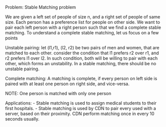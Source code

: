 Problem:    Stable Matching problem

We are given a left set of people of size n, and a right set of people of same size. Each person has a preference list for
people on other side. We want to pair each left person with a right person such that we find a complete stable matching.
To understand a complete stable matching, let us focus on a few points

Unstable pairing:
let (l1,r1), (l2, r2) be two pairs of men and women, that are matched to each other.
consider the condition that l1 prefers r2 over r1, and r2 prefers l1 over l2. In
such condition, both will be willing to pair with each other, which forms an unstability.
In a stable matching, there should be no unstable pairing.

Complete matching:
A matching is complete, if every person on left side is paired with at least one person
on right side, and vice-versa.

NOTE: One person is matched with only one person

Applications:
    -   Stable matching is used to assign medical students to their first hospitals.
    -   Stable matching is used by CDN to pair every used with a server, based on their
        proximity. CDN perform matching once in every 10 seconds usually.
